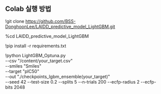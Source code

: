 ## Colab 실행 방법
!git clone https://github.com/BSS-DonghoonLee/LAIDD_predictive_model_LightGBM.git

%cd LAIDD_predictive_model_LightGBM

!pip install -r requirements.txt

!python LightGBM_Optuna.py \
  --csv "/content/your_target.csv" \
  --smiles "Smiles" \
  --target "pIC50" \
  --out "./checkpoints_lgbm_ensemble(your_target)" \
  --seed 42 --test-size 0.2 --splits 5 --n-trials 200 --ecfp-radius 2 --ecfp-bits 2048
